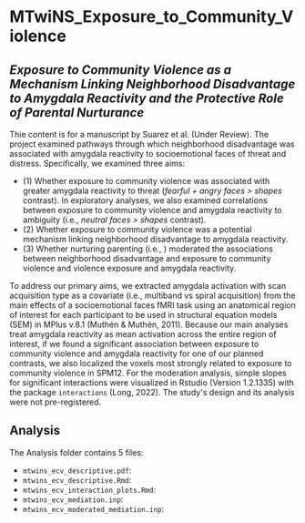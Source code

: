 # MTwiNS_Exposure_to_Community_Violence
## *Exposure to Community Violence as a Mechanism Linking Neighborhood Disadvantage to Amygdala Reactivity and the Protective Role of Parental Nurturance*

Thie content is for a manuscript by Suarez et al. (Under Review). The project examined pathways through which neighborhood disadvantage was associated with amygdala reactivity to socioemotional faces of threat and distress. Specifically, we examined three aims: 

 - (1) Whether exposure to community violence was associated with greater amygdala reactivity to threat (*fearful + angry faces > shapes* contrast). In exploratory analyses, we also examined correlations between exposure to community violence and amygdala reactivity to ambiguity (i.e., *neutral faces > shapes* contrast).
 - (2) Whether exposure to community violence was a potential mechanism linking neighborhood disadvantage to amygdala reactivity.
 - (3) Whether nurturing parenting (i.e., ) moderated the associations between neighborhood disadvantage and exposure to community violence and violence exposure and amygdala reactivity.

To address our primary aims, we extracted amygdala activation with scan acquisition type as a covariate (i.e., multiband vs spiral acquisition) from the main effects of a socioemotional faces fMRI task using an anatomical region of interest for each participant to be used in structural equation models (SEM) in MPlus v.8.1 (Muthén & Muthén, 2011). Because our main analyses treat amygdala reactivity as mean activation across the entire region of interest, if we found a significant association between exposure to community violence and amygdala reactivity for one of our planned contrasts, we also localized the voxels most strongly related to exposure to community violence in SPM12. For the moderation analysis, simple slopes for significant interactions were visualized in Rstudio (Version 1.2.1335) with the package `interactions` (Long, 2022). The study's design and its analysis were not pre-registered.

## Analysis

The Analysis folder contains 5 files:

 - `mtwins_ecv_descriptive.pdf`:
 - `mtwins_ecv_descriptive.Rmd`:
 - `mtwins_ecv_interaction_plots.Rmd`:
 - `mtwins_ecv_mediation.inp`:
 - `mtwins_ecv_moderated_mediation.inp`:
